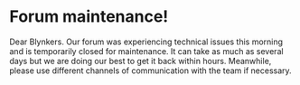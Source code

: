 # Forum maintenance!
Dear Blynkers. Our forum was experiencing technical issues this morning and is temporarily closed for maintenance.
It can take as much as several days but we are doing our best to get it back within hours.
Meanwhile, please use different channels of communication with the team if necessary.
